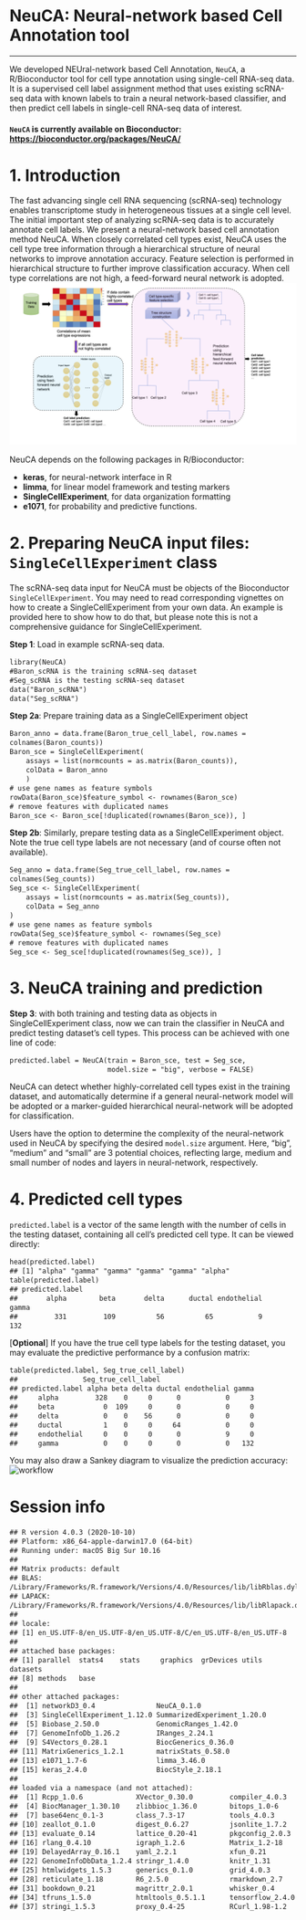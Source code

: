 # NeuCA: Neural-network based Cell Annotation tool

-------------------
We developed NEUral-network based Cell Annotation, `NeuCA`, a R/Bioconductor tool for cell type annotation using single-cell RNA-seq data. It is a supervised cell label assignment method that uses existing scRNA-seq data with known labels to train a neural network-based classifier, and then predict cell labels in single-cell RNA-seq data of interest.

#### `NeuCA` is currently available on Bioconductor: <https://bioconductor.org/packages/NeuCA/>


# 1. Introduction
The fast advancing single cell RNA sequencing (scRNA-seq) technology enables transcriptome study in heterogeneous tissues at a single cell level. The initial important step of analyzing scRNA-seq data is to accurately annotate cell labels. We present a neural-network based cell annotation method NeuCA. When closely correlated cell types exist, NeuCA uses the cell type tree information through a hierarchical structure of neural networks to improve annotation accuracy. Feature selection is performed in hierarchical structure to further improve classification accuracy. When cell type correlations are not high, a feed-forward neural network is adopted.
![workflow](vignettes/workflow.png)

NeuCA depends on the following packages in R/Bioconductor:

- **keras**, for neural-network interface in R
- **limma**, for linear model framework and testing markers
- **SingleCellExperiment**, for data organization formatting
- **e1071**, for probability and predictive functions.


# 2. Preparing NeuCA input files: `SingleCellExperiment` class

The scRNA-seq data input for NeuCA must be objects of the Bioconductor `SingleCellExperiment`. You may need to read corresponding vignettes on how to create a SingleCellExperiment from your own data. An example is provided here to show how to do that, but please note this is not a comprehensive guidance for SingleCellExperiment.

**Step 1**: Load in example scRNA-seq data.
```
library(NeuCA)
#Baron_scRNA is the training scRNA-seq dataset
#Seg_scRNA is the testing scRNA-seq dataset
data("Baron_scRNA")
data("Seg_scRNA")
```

**Step 2a**: Prepare training data as a SingleCellExperiment object
```
Baron_anno = data.frame(Baron_true_cell_label, row.names = colnames(Baron_counts))
Baron_sce = SingleCellExperiment(
    assays = list(normcounts = as.matrix(Baron_counts)),
    colData = Baron_anno
    )
# use gene names as feature symbols
rowData(Baron_sce)$feature_symbol <- rownames(Baron_sce)
# remove features with duplicated names
Baron_sce <- Baron_sce[!duplicated(rownames(Baron_sce)), ]
```

**Step 2b**: Similarly, prepare testing data as a SingleCellExperiment object. Note the true cell type labels are not necessary (and of course often not available).
```
Seg_anno = data.frame(Seg_true_cell_label, row.names = colnames(Seg_counts))
Seg_sce <- SingleCellExperiment(
    assays = list(normcounts = as.matrix(Seg_counts)),
    colData = Seg_anno
)
# use gene names as feature symbols
rowData(Seg_sce)$feature_symbol <- rownames(Seg_sce)
# remove features with duplicated names
Seg_sce <- Seg_sce[!duplicated(rownames(Seg_sce)), ]
```

# 3. NeuCA training and prediction
**Step 3**: with both training and testing data as objects in SingleCellExperiment class, now we can train the classifier in NeuCA and predict testing dataset’s cell types. This process can be achieved with one line of code:
```
predicted.label = NeuCA(train = Baron_sce, test = Seg_sce, 
                        model.size = "big", verbose = FALSE)
```
NeuCA can detect whether highly-correlated cell types exist in the training dataset, and automatically determine if a general neural-network model will be adopted or a marker-guided hierarchical neural-network will be adopted for classification.

Users have the option to determine the complexity of the neural-network used in NeuCA by specifying the desired `model.size` argument. Here, “big”, “medium” and “small” are 3 potential choices, reflecting large, medium and small number of nodes and layers in neural-network, respectively.


# 4. Predicted cell types
`predicted.label` is a vector of the same length with the number of cells in the testing dataset, containing all cell’s predicted cell type. It can be viewed directly:
```
head(predicted.label)
## [1] "alpha" "gamma" "gamma" "gamma" "gamma" "alpha"
table(predicted.label)
## predicted.label
##       alpha        beta       delta      ductal endothelial       gamma 
##         331         109          56          65           9         132
```

[**Optional**] If you have the true cell type labels for the testing dataset, you may evaluate the predictive performance by a confusion matrix:
```
table(predicted.label, Seg_true_cell_label)
##                Seg_true_cell_label
## predicted.label alpha beta delta ductal endothelial gamma
##     alpha         328    0     0      0           0     3
##     beta            0  109     0      0           0     0
##     delta           0    0    56      0           0     0
##     ductal          1    0     0     64           0     0
##     endothelial     0    0     0      0           9     0
##     gamma           0    0     0      0           0   132
```
You may also draw a Sankey diagram to visualize the prediction accuracy:
![workflow](vignettes/sankey1.png)


# Session info

```
## R version 4.0.3 (2020-10-10)
## Platform: x86_64-apple-darwin17.0 (64-bit)
## Running under: macOS Big Sur 10.16
## 
## Matrix products: default
## BLAS:   /Library/Frameworks/R.framework/Versions/4.0/Resources/lib/libRblas.dylib
## LAPACK: /Library/Frameworks/R.framework/Versions/4.0/Resources/lib/libRlapack.dylib
## 
## locale:
## [1] en_US.UTF-8/en_US.UTF-8/en_US.UTF-8/C/en_US.UTF-8/en_US.UTF-8
## 
## attached base packages:
## [1] parallel  stats4    stats     graphics  grDevices utils     datasets 
## [8] methods   base     
## 
## other attached packages:
##  [1] networkD3_0.4               NeuCA_0.1.0                
##  [3] SingleCellExperiment_1.12.0 SummarizedExperiment_1.20.0
##  [5] Biobase_2.50.0              GenomicRanges_1.42.0       
##  [7] GenomeInfoDb_1.26.2         IRanges_2.24.1             
##  [9] S4Vectors_0.28.1            BiocGenerics_0.36.0        
## [11] MatrixGenerics_1.2.1        matrixStats_0.58.0         
## [13] e1071_1.7-6                 limma_3.46.0               
## [15] keras_2.4.0                 BiocStyle_2.18.1           
## 
## loaded via a namespace (and not attached):
##  [1] Rcpp_1.0.6             XVector_0.30.0         compiler_4.0.3        
##  [4] BiocManager_1.30.10    zlibbioc_1.36.0        bitops_1.0-6          
##  [7] base64enc_0.1-3        class_7.3-17           tools_4.0.3           
## [10] zeallot_0.1.0          digest_0.6.27          jsonlite_1.7.2        
## [13] evaluate_0.14          lattice_0.20-41        pkgconfig_2.0.3       
## [16] rlang_0.4.10           igraph_1.2.6           Matrix_1.2-18         
## [19] DelayedArray_0.16.1    yaml_2.2.1             xfun_0.21             
## [22] GenomeInfoDbData_1.2.4 stringr_1.4.0          knitr_1.31            
## [25] htmlwidgets_1.5.3      generics_0.1.0         grid_4.0.3            
## [28] reticulate_1.18        R6_2.5.0               rmarkdown_2.7         
## [31] bookdown_0.21          magrittr_2.0.1         whisker_0.4           
## [34] tfruns_1.5.0           htmltools_0.5.1.1      tensorflow_2.4.0      
## [37] stringi_1.5.3          proxy_0.4-25           RCurl_1.98-1.2
```
